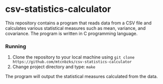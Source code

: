 # csv-statistics-calculator
This repository contains a program that reads data from a CSV file and calculates various statistical measures such as mean, variance, and covariance. The program is written in C programming language.

### Running

1. Clone the repository to your local machine using `git clone https://github.com/mtcnbzks/csv-statistics-calculator`
2. Change project directory and type:
`make`

The program will output the statistical measures calculated from the data.
